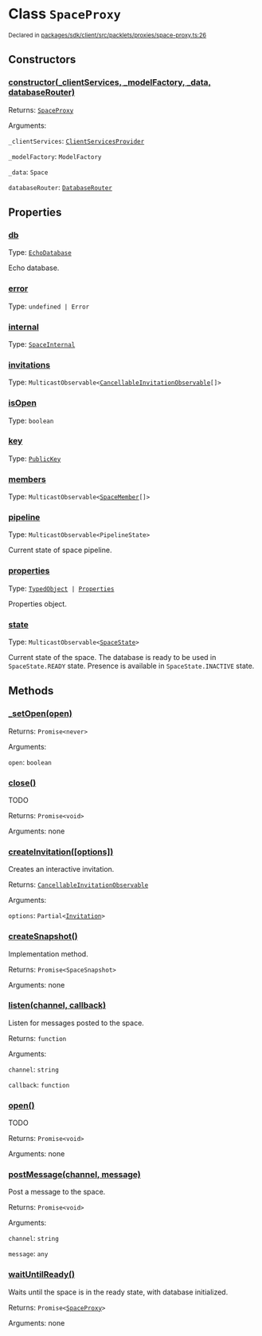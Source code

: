 # Class `SpaceProxy`
<sub>Declared in [packages/sdk/client/src/packlets/proxies/space-proxy.ts:26](https://github.com/dxos/dxos/blob/main/packages/sdk/client/src/packlets/proxies/space-proxy.ts#L26)</sub>





## Constructors
### [constructor(_clientServices, _modelFactory, _data, databaseRouter)](https://github.com/dxos/dxos/blob/main/packages/sdk/client/src/packlets/proxies/space-proxy.ts#L75)



Returns: <code>[SpaceProxy](/api/@dxos/client/classes/SpaceProxy)</code>

Arguments: 

`_clientServices`: <code>[ClientServicesProvider](/api/@dxos/client/interfaces/ClientServicesProvider)</code>

`_modelFactory`: <code>ModelFactory</code>

`_data`: <code>Space</code>

`databaseRouter`: <code>[DatabaseRouter](/api/@dxos/client/classes/DatabaseRouter)</code>


## Properties
### [db](https://github.com/dxos/dxos/blob/main/packages/sdk/client/src/packlets/proxies/space-proxy.ts#L121)
Type: <code>[EchoDatabase](/api/@dxos/client/classes/EchoDatabase)</code>

Echo database.

### [error](https://github.com/dxos/dxos/blob/main/packages/sdk/client/src/packlets/proxies/space-proxy.ts#L171)
Type: <code>undefined | Error</code>

### [internal](https://github.com/dxos/dxos/blob/main/packages/sdk/client/src/packlets/proxies/space-proxy.ts#L167)
Type: <code>[SpaceInternal](/api/@dxos/client/interfaces/SpaceInternal)</code>

### [invitations](https://github.com/dxos/dxos/blob/main/packages/sdk/client/src/packlets/proxies/space-proxy.ts#L152)
Type: <code>MulticastObservable&lt;[CancellableInvitationObservable](/api/@dxos/client/classes/CancellableInvitationObservable)[]&gt;</code>

### [isOpen](https://github.com/dxos/dxos/blob/main/packages/sdk/client/src/packlets/proxies/space-proxy.ts#L125)
Type: <code>boolean</code>

### [key](https://github.com/dxos/dxos/blob/main/packages/sdk/client/src/packlets/proxies/space-proxy.ts#L117)
Type: <code>[PublicKey](/api/@dxos/client/classes/PublicKey)</code>

### [members](https://github.com/dxos/dxos/blob/main/packages/sdk/client/src/packlets/proxies/space-proxy.ts#L159)
Type: <code>MulticastObservable&lt;[SpaceMember](/api/@dxos/client/interfaces/SpaceMember)[]&gt;</code>

### [pipeline](https://github.com/dxos/dxos/blob/main/packages/sdk/client/src/packlets/proxies/space-proxy.ts#L145)
Type: <code>MulticastObservable&lt;PipelineState&gt;</code>

Current state of space pipeline.

### [properties](https://github.com/dxos/dxos/blob/main/packages/sdk/client/src/packlets/proxies/space-proxy.ts#L129)
Type: <code>[TypedObject](/api/@dxos/client/values#TypedObject) | [Properties](/api/@dxos/client/classes/Properties)</code>

Properties object.

### [state](https://github.com/dxos/dxos/blob/main/packages/sdk/client/src/packlets/proxies/space-proxy.ts#L138)
Type: <code>MulticastObservable&lt;[SpaceState](/api/@dxos/client/enums#SpaceState)&gt;</code>

Current state of the space.
The database is ready to be used in  `SpaceState.READY`  state.
Presence is available in  `SpaceState.INACTIVE`  state.


## Methods
### [_setOpen(open)](https://github.com/dxos/dxos/blob/main/packages/sdk/client/src/packlets/proxies/space-proxy.ts#L343)



Returns: <code>Promise&lt;never&gt;</code>

Arguments: 

`open`: <code>boolean</code>

### [close()](https://github.com/dxos/dxos/blob/main/packages/sdk/client/src/packlets/proxies/space-proxy.ts#L293)



TODO


Returns: <code>Promise&lt;void&gt;</code>

Arguments: none

### [createInvitation(\[options\])](https://github.com/dxos/dxos/blob/main/packages/sdk/client/src/packlets/proxies/space-proxy.ts#L330)



Creates an interactive invitation.


Returns: <code>[CancellableInvitationObservable](/api/@dxos/client/classes/CancellableInvitationObservable)</code>

Arguments: 

`options`: <code>Partial&lt;[Invitation](/api/@dxos/client/interfaces/Invitation)&gt;</code>

### [createSnapshot()](https://github.com/dxos/dxos/blob/main/packages/sdk/client/src/packlets/proxies/space-proxy.ts#L338)



Implementation method.


Returns: <code>Promise&lt;SpaceSnapshot&gt;</code>

Arguments: none

### [listen(channel, callback)](https://github.com/dxos/dxos/blob/main/packages/sdk/client/src/packlets/proxies/space-proxy.ts#L320)



Listen for messages posted to the space.


Returns: <code>function</code>

Arguments: 

`channel`: <code>string</code>

`callback`: <code>function</code>

### [open()](https://github.com/dxos/dxos/blob/main/packages/sdk/client/src/packlets/proxies/space-proxy.ts#L286)



TODO


Returns: <code>Promise&lt;void&gt;</code>

Arguments: none

### [postMessage(channel, message)](https://github.com/dxos/dxos/blob/main/packages/sdk/client/src/packlets/proxies/space-proxy.ts#L308)



Post a message to the space.


Returns: <code>Promise&lt;void&gt;</code>

Arguments: 

`channel`: <code>string</code>

`message`: <code>any</code>

### [waitUntilReady()](https://github.com/dxos/dxos/blob/main/packages/sdk/client/src/packlets/proxies/space-proxy.ts#L300)



Waits until the space is in the ready state, with database initialized.


Returns: <code>Promise&lt;[SpaceProxy](/api/@dxos/client/classes/SpaceProxy)&gt;</code>

Arguments: none
